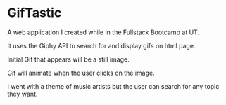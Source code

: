 # GifTastic

A web application I created while in the Fullstack Bootcamp at UT.

It uses the Giphy API to search for and display gifs on html page.

Initial Gif that appears will be a still image. 

Gif will animate when the user clicks on the image.

I went with a theme of music artists but the user can search for any topic they want.
